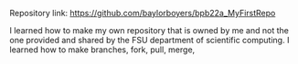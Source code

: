 Repository link:
https://github.com/baylorboyers/bpb22a_MyFirstRepo

I learned how to make my own repository that is owned by me and not the one provided and shared by the FSU department of scientific computing.
I learned how to make branches, fork, pull, merge, 
